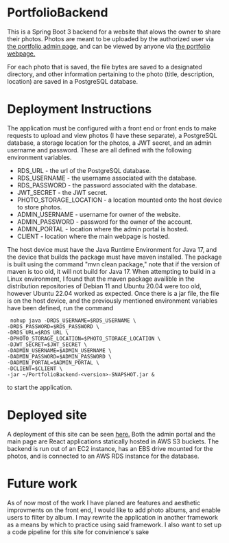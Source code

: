 # PortfolioBackend
This is a Spring Boot 3 backend for a website that alows the owner to share their photos. Photos are meant to be uploaded by the authorized user 
via <a href="https://github.com/RyanReedKnight/portfolio-admin">the portfolio admin page</a>, and can be viewed by anyone
via <a href="https://github.com/RyanReedKnight/Portfolio">the portfolio webpage.</a>
  
  For each photo that is saved, the file bytes are saved to a designated directory, and other information pertaining to the photo 
 (title, description, location) are saved in a PostgreSQL database.

# Deployment Instructions
 The application must be configured with a front end or front ends to make requests to upload and view photos (I have these separate), 
a PostgreSQL database, a storage location for the photos, a JWT secret, and an admin username and password. 
These are all defined with the following environment variables.  
  
  * RDS_URL - the url of the PostgreSQL database.
  * RDS_USERNAME - the username associated with the database.
  * RDS_PASSWORD - the password associated with the database.
  * JWT_SECRET - the JWT secret.
  * PHOTO_STORAGE_LOCATION - a location mounted onto the host device to store photos.
  * ADMIN_USERNAME - username for owner of the website.
  * ADMIN_PASSWORD - password for the owner of the account.
  * ADMIN_PORTAL - location where the admin portal is hosted.
  * CLIENT - location where the main webpage is hosted.

 The host device must have the Java Runtime Environment for Java 17, and the device that builds the package must have maven installed.
The package is built using the command "mvn clean package," note that if the version of maven is too old, it will not build for Java 17. 
When attempting to build in a Linux environment, I found that the maven package availible in the distribution repositories 
of Debian 11 and Ubuntu 20.04 were too old, however Ubuntu 22.04 worked as expected. 
   Once there is a jar file, the file is on the host device, and the previously mentioned environment variables have been defined, 
run the command 
```
 nohup java -DRDS_USERNAME=$RDS_USERNAME \
-DRDS_PASSWORD=$RDS_PASSWORD \
-DRDS_URL=$RDS_URL \
-DPHOTO_STORAGE_LOCATION=$PHOTO_STORAGE_LOCATION \
-DJWT_SECRET=$JWT_SECRET \
-DADMIN_USERNAME=$ADMIN_USERNAME \
-DADMIN_PASSWORD=$ADMIN_PASSWORD \
-DADMIN_PORTAL=$ADMIN_PORTAL \
-DCLIENT=$CLIENT \
-jar ~/PortfolioBackend-<version>-SNAPSHOT.jar &
``` 
to start the application.

# Deployed site
  A deployment of this site can be seen <a href="http://photos-and-such.s3-website-us-west-2.amazonaws.com/">here.</a>
Both the admin portal and the main page are React applications statically hosted in AWS S3 buckets. The backend is run out of an EC2 instance, 
has an EBS drive mounted for the photos, and is connected to an AWS RDS instance for the database.
 
# Future work
  As of now most of the work I have planed are features and aesthetic improvments on the front end, I would like to add photo albums, 
and enable users to filter by album. I may rewrite the application in another framework as a means by which to practice using said framework. 
I also want to set up a code pipeline for this site for convinience's sake
